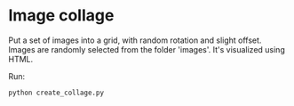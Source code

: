 # Image collage

Put a set of images into a grid, with random rotation and slight offset. Images are randomly selected from the folder 'images'. It's visualized using HTML.

Run:
```
python create_collage.py
```